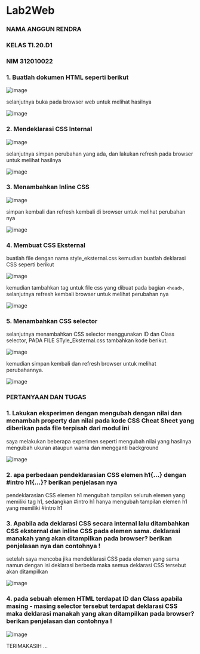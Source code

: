 # Lab2Web

### NAMA ANGGUN RENDRA

### KELAS TI.20.D1

### NIM 312010022

### 1. Buatlah dokumen HTML seperti berikut

![image](https://user-images.githubusercontent.com/101658076/160109007-c5d8c63c-5fb9-4648-ad6c-74936f362b39.png)

selanjutnya buka pada browser web untuk melihat hasilnya

![image](https://user-images.githubusercontent.com/101658076/160109164-7326790c-145d-4751-b3f2-56f4944302a7.png)

### 2. Mendeklarasi CSS Internal

![image](https://user-images.githubusercontent.com/101658076/160109415-35e2df2b-69f3-4281-bfb7-22448e76b2fc.png)

selanjutnya simpan perubahan yang ada, dan lakukan refresh pada browser untuk melihat hasilnya

![image](https://user-images.githubusercontent.com/101658076/160109977-a84fbf3b-8e49-4275-a7f9-5966d8ff7f64.png)

### 3. Menambahkan Inline CSS

![image](https://user-images.githubusercontent.com/101658076/160110732-6b129787-5213-42ed-b16c-dc5e962821c2.png)

simpan kembali dan refresh kembali di browser untuk melihat perubahan nya

![image](https://user-images.githubusercontent.com/101658076/160110887-840d9afe-0511-4aa2-b4c5-58e8ada32cb7.png)

### 4. Membuat CSS Eksternal

buatlah file dengan nama style_eksternal.css kemudian buatlah deklarasi CSS seperti berikut

![image](https://user-images.githubusercontent.com/101658076/160111247-27728197-5ff4-4c5c-9e2d-eee30a942148.png)

kemudian tambahkan tag <link> untuk file css yang dibuat pada bagian `<head>`, selanjutnya refresh kembali browser untuk melihat perubahan nya
  
![image](https://user-images.githubusercontent.com/101658076/160111479-83481e97-9c45-4121-aee2-367d50176987.png)
  
### 5. Menambahkan CSS selector 

selanjutnya menambahkan CSS selector menggunakan ID dan Class selector, PADA FILE STyle_Eksternal.css tambahkan kode berikut.

![image](https://user-images.githubusercontent.com/101658076/160112944-60649493-b350-475c-9b2a-c7d6d5530e26.png)

kemudian simpan kembali dan refresh browser untuk melihat perubahannya.

![image](https://user-images.githubusercontent.com/101658076/160113096-af3dbced-677a-4df0-967f-eac573685e66.png)

### PERTANYAAN DAN TUGAS 

### 1. Lakukan eksperimen dengan mengubah dengan nilai dan menambah property dan nilai pada kode CSS Cheat Sheet yang diberikan pada file terpisah dari modul ini 

saya melakukan beberapa experimen seperti mengubah nilai yang hasilnya mengubah ukuran ataupun warna dan mengganti background
 
![image](https://user-images.githubusercontent.com/101658076/160113807-39e4a24a-b6b5-443b-962a-7e6c8bdd1711.png)
      
### 2. apa perbedaan pendeklarasian CSS elemen h1{...} dengan #intro h1{...}? berikan penjelasan nya 

pendeklarasian CSS elemen h1 mengubah tampilan seluruh elemen yang memiliki tag h1, sedangkan #intro h1 hanya mengubah tampilan elemen h1 yang memiliki #intro         h1
      
### 3. Apabila ada deklarasi CSS secara internal lalu ditambahkan CSS eksternal dan inline CSS pada elemen sama. deklarasi manakah yang akan ditampilkan pada browser?        berikan penjelasan nya dan contohnya !

setelah saya mencoba jika mendeklarasi CSS pada elemen yang sama namun dengan isi deklarasi berbeda maka semua deklarasi CSS tersebut akan ditampilkan
       
![image](https://user-images.githubusercontent.com/101658076/160116865-2e13978a-69a9-4467-891f-5d5eb814d5af.png)

### 4. pada sebuah elemen HTML terdapat ID dan Class apabila masing - masing selector tersebut terdapat deklarasi CSS maka deklarasi manakah yang akan ditampilkan pada        browser? berikan penjelasan dan contohnya !

![image](https://user-images.githubusercontent.com/101658076/160116520-7e8e4cf0-d513-46d1-bd2c-85f1a6b6cffd.png)
       
TERIMAKASIH ... 
